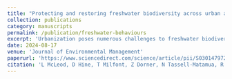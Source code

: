 ```yaml
---
title: "Protecting and restoring freshwater biodiversity across urban areas in Aotearoa New Zealand: Citizens reporting of pollution in stormwater drains and waterways"
collection: publications
category: manuscripts
permalink: /publication/freshwater-behaviours
excerpt: 'Urbanization poses numerous challenges to freshwater biodiversity. This paper describes two studies with the joint aim of demonstrating the benefits of applying a systematic behaviour change framework and providing the foundational knowledge to inform future behavior change work to protect and restore urban freshwater biodiversity. In Study 1 we used a mixed-methods research design, involving 14 key informant interviews followed by an online survey targeting 17 freshwater biodiversity experts and another targeting a representative sample of 550 urban residents, to identify and prioritize the most promising resident behaviors to target to reduce stormwater pollution and improve natural waterway habitats in urban areas. Study 2 focused on the top-ranked short-term behavior identified in Study 1, citizen reporting of pollution in stormwater drains and waterways. We surveyed a representative sample of 1901 urban residents across Aoteraoa New Zealand to identify four main determinants influencing this behavior: awareness and uncertainty about reporting, lack of opportunity to report, social motivation and personal motivation to report, and five potential target audiences: Supportive, Unaware but receptive, Motivated but lack support, Reluctant, and Not my problem. We make recommendations for the most appropriate intervention designs to target each of these audience segments to promote the reporting of stormwater pollution in urban areas. This knowledge will allow for a more coordinated and effective approach for addressing the human element that lies at the heart of many urban freshwater management problems.'
date: 2024-08-17
venue: 'Journal of Environmental Management'
paperurl: 'https://www.sciencedirect.com/science/article/pii/S0301479724000057'
citation: 'L McLeod, D Hine, T Milfont, Z Dorner, N Tassell-Matamua, R Maris*, J Kitson, P Stahlmann-Brown (2024). &quot;Protecting and restoring freshwater biodiversity across urban areas in Aotearoa New Zealand: Citizens reporting of pollution in stormwater drains and waterways.&quot; <i>Journal of Environmental Management</i>. 351(1).'
---
```

